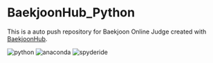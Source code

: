# BaekjoonHub_Python
This is a auto push repository for Baekjoon Online Judge created with [BaekjoonHub](https://github.com/BaekjoonHub/BaekjoonHub).

![python](https://img.shields.io/badge/python-3776AB.svg?&style=for-the-badge&logo=python&logoColor=white)
![anaconda](https://img.shields.io/badge/anaconda-44A833.svg?&style=for-the-badge&logo=anaconda&logoColor=white)
![spyderide](https://img.shields.io/badge/spyder%20ide-FF0000.svg?&style=for-the-badge&logo=spyderide&logoColor=white)
